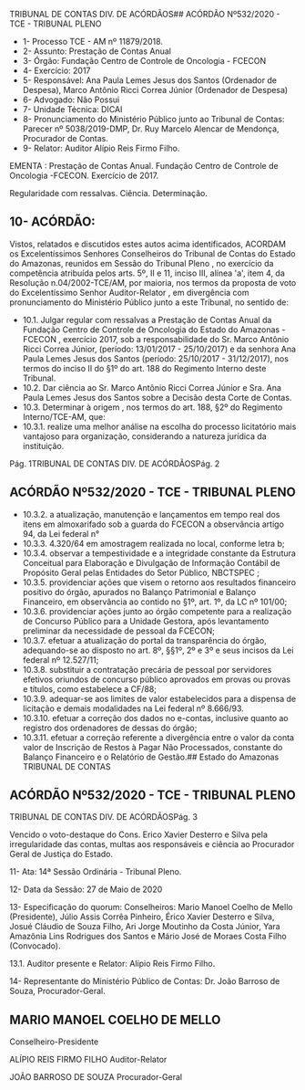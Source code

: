 TRIBUNAL DE CONTAS DIV. DE ACÓRDÃOS## ACÓRDÃO Nº532/2020 - TCE - TRIBUNAL PLENO

- 1- Processo TCE - AM nº 11879/2018.
- 2- Assunto: Prestação de Contas Anual
- 3- Órgão: Fundação Centro de Controle de Oncologia - FCECON
- 4- Exercício: 2017
- 5- Responsável: Ana Paula Lemes Jesus dos Santos (Ordenador de Despesa), Marco Antônio Ricci Correa Júnior (Ordenador de Despesa)
- 6- Advogado: Não Possui
- 7- Unidade Técnica: DICAI
- 8- Pronunciamento  do  Ministério  Público  junto  ao  Tribunal  de  Contas: Parecer  nº 5038/2019-DMP, Dr. Ruy Marcelo Alencar de Mendonça, Procurador de Contas.
- 9- Relator: Auditor Alípio Reis Firmo Filho.

EMENTA : Prestação  de  Contas  Anual.  Fundação Centro de Controle de Oncologia -FCECON. Exercício de 2017.

Regularidade com ressalvas. Ciência. Determinação.

## 10-  ACÓRDÃO:

Vistos, relatados e discutidos estes autos acima identificados, ACORDAM os Excelentíssimos Senhores Conselheiros do Tribunal de Contas do Estado do Amazonas, reunidos em Sessão do Tribunal Pleno , no exercício da competência atribuída pelos arts. 5º, II e 11, inciso III, alínea 'a', item 4, da Resolução n.04/2002-TCE/AM, por maioria, nos termos da proposta de voto do Excelentíssimo Senhor Auditor-Relator ,  em  divergência com pronunciamento do Ministério Público junto a este Tribunal, no sentido de:

- 10.1. Julgar regular com ressalvas a Prestação de Contas Anual da Fundação Centro de Controle de Oncologia do Estado do Amazonas  - FCECON , exercício 2017, sob a responsabilidade do Sr. Marco Antônio Ricci Correa Júnior, (período: 13/01/2017 - 25/10/2017) e da senhora Ana Paula Lemes Jesus  dos  Santos  (período:  25/10/2017  -  31/12/2017),  nos  termos  do inciso II do §1º do art. 188 do Regimento Interno deste Tribunal.
- 10.2. Dar ciência ao Sr. Marco Antônio Ricci Correa Júnior e Sra.  Ana Paula Lemes Jesus dos Santos sobre a Decisão desta Corte de Contas.
- 10.3. Determinar à  origem , nos  termos  do  art.  188,  §2º  do  Regimento Interno/TCE-AM, que:
- 10.3.1. realize uma  melhor  análise  na escolha do processo licitatório mais vantajoso para organização, considerando a natureza jurídica da instituição.

Pág. 1TRIBUNAL DE CONTAS DIV. DE ACÓRDÃOSPág. 2

## ACÓRDÃO Nº532/2020 - TCE - TRIBUNAL PLENO

- 10.3.2. a atualização, manutenção e lançamentos em tempo real dos  itens  em  almoxarifado  sob  a  guarda  do  FCECON  a observância artigo 94, da Lei federal n°
- 10.3.3. 4.320/64 em amostragem realizada no local, conforme letra b;
- 10.3.4. observar  a  tempestividade  e  a  integridade  constante  da Estrutura Conceitual para Elaboração  e  Divulgação  de Informação Contábil de Propósito Geral pelas Entidades do Setor Público, NBCTSPEC ;
- 10.3.5. providenciar  ações  que  visem  o  retorno  aos  resultados financeiro positivo do órgão, apurados no Balanço Patrimonial e Balanço Financeiro, em observância ao contido no §1º, art. 1º, da LC nº 101/00;
- 10.3.6. providenciar  ações  junto  ao  órgão  competente  para  a realização  de  Concurso  Público  para  a  Unidade  Gestora, após levantamento preliminar da necessidade de pessoal da FCECON;
- 10.3.7. efetuar a atualização do portal da transparência do órgão, adequando-se ao disposto no art. 8º, §§1º, 2º e 3º e seus incisos da Lei federal nº 12.527/11;
- 10.3.8. substituir a contratação precária de pessoal por servidores efetivos oriundos de concurso público aprovados em provas ou provas e títulos, como estabelece a CF/88;
- 10.3.9. adequar-se  aos  limites  de  valor  estabelecidos  para  a dispensa de licitação e demais modalidades na Lei federal nº 8.666/93.
- 10.3.10. efetuar  a  correção  dos  dados  no  e-contas,  inclusive quanto ao registro dos ordenadores de dessas do órgão;
- 10.3.11. efetuar a correção referente a divergência entre o valor da conta valor de Inscrição de Restos  à Pagar  Não Processados, constante do Balanço Financeiro e o Relatório de Gestão.## Estado do Amazonas TRIBUNAL DE CONTAS

## ACÓRDÃO Nº532/2020 - TCE - TRIBUNAL PLENO

TRIBUNAL DE CONTAS DIV. DE ACÓRDÃOSPág. 3

Vencido  o  voto-destaque  do  Cons.  Erico  Xavier  Desterro  e  Silva  pela irregularidade  das  contas,  multas  aos  responsáveis  e  ciência  ao  Procurador  Geral  de Justiça do Estado.

11-  Ata: 14ª Sessão Ordinária - Tribunal Pleno.

12-  Data da Sessão: 27 de Maio de 2020

13-  Especificação do quorum: Conselheiros: Mario Manoel Coelho de Mello (Presidente), Júlio Assis Corrêa Pinheiro, Érico Xavier Desterro e Silva, Josué Cláudio de Souza Filho, Ari Jorge Moutinho da Costa Júnior, Yara Amazônia Lins Rodrigues dos Santos e Mário José de Moraes Costa Filho (Convocado).

13.1. Auditor presente e Relator: Alípio Reis Firmo Filho.

14-  Representante  do  Ministério  Público  de  Contas: Dr. João  Barroso  de  Souza, Procurador-Geral.

## MARIO MANOEL COELHO DE MELLO

Conselheiro-Presidente

ALÍPIO REIS FIRMO FILHO Auditor-Relator

JOÃO BARROSO DE SOUZA Procurador-Geral